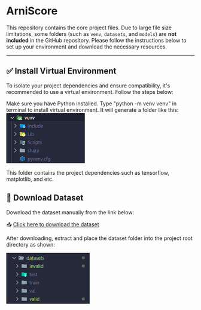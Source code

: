 # ArniScore

This repository contains the core project files. Due to large file size limitations, some folders (such as `venv`, `datasets`, and `models`) are **not included** in the GitHub repository. Please follow the instructions below to set up your environment and download the necessary resources.

---

## ✅ Install Virtual Environment

To isolate your project dependencies and ensure compatibility, it's recommended to use a virtual environment. Follow the steps below:

Make sure you have Python installed. Type "python -m venv venv" in terminal to install virtual environment. It will generate a folder like this:
![venv folder](images/venv.png)

This folder contains the project dependencies such as tensorflow, matplotlib, and etc.


## 📁 Download Dataset

Download the dataset manually from the link below:

📥 [Click here to download the dataset](https://drive.google.com/drive/folders/1CAuES_XsapAbSjg2op5Imr8i3q1P2rVJ)

After downloading, extract and place the dataset folder into the project root directory as shown:

![dataset folder](images/dataset.png)






